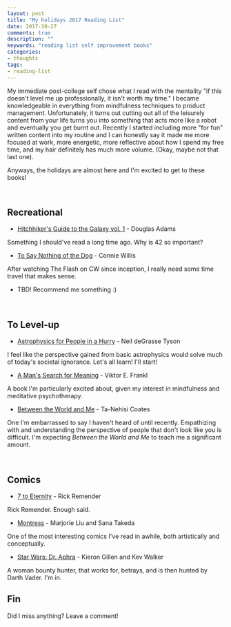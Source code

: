 ```yaml
---
layout: post
title: "My holidays 2017 Reading List"
date: 2017-10-27
comments: true
description: ""
keywords: "reading list self improvement books"
categories:
- thoughts
tags:
- reading-list
---
```


My immediate post-college self chose what I read with the mentality "if this doesn't level me up professionally, it isn't worth my time." I became knowledgeable in everything from mindfulness techniques to product management. Unfortunately, it turns out cutting out all of the leisurely content from your life turns you into something that acts more like a robot and eventually you get burnt out. Recently I started including more "for fun" written content into my routine and I can honestly say it made me more focused at work, more energetic, more reflective about how I spend my free time, and my hair definitely has much more volume. (Okay, maybe not that last one).

Anyways, the holidays are almost here and I'm excited to get to these books!

<br/>


## Recreational
- [Hitchhiker's Guide to the Galaxy vol. 1](https://www.amazon.com/Hitchhikers-Guide-Galaxy-Douglas-Adams/dp/0345391802/ref=sr_1_1?s=books&ie=UTF8&qid=1509136852&sr=1-1&keywords=Hitchhiker%27s+Guide+to+the+Galaxy) - Douglas Adams

Something I should've read a long time ago. Why is 42 so important?

- [To Say Nothing of the Dog](https://www.amazon.com/Say-Nothing-Dog-Connie-Willis/dp/0553575384/ref=sr_1_1?s=books&ie=UTF8&qid=1509136827&sr=1-1&keywords=To+Say+Nothing+of+the+Dog) - Connie Willis

After watching The Flash on CW since inception, I really need some time travel that makes sense.

- TBD! Recommend me something :)

<br/>

## To Level-up
- [Astrophysics for People in a Hurry](https://www.amazon.com/Astrophysics-People-Hurry-deGrasse-Tyson/dp/0393609391/ref=sr_1_1?s=books&ie=UTF8&qid=1509136813&sr=1-1&keywords=Astrophysics+for+People+in+a+Hurry) - Neil deGrasse Tyson

I feel like the perspective gained from basic astrophysics would solve much of today's societal ignorance. Let's all learn! I'll start!

- [A Man's Search for Meaning](https://www.amazon.com/Mans-Search-Meaning-Viktor-Frankl/dp/080701429X/ref=sr_1_1?s=books&ie=UTF8&qid=1509136796&sr=1-1&keywords=A+Man%27s+Search+for+Meaning) - Viktor E. Frankl

A book I'm particularly excited about, given my interest in mindfulness and meditative psychotherapy.

- [Between the World and Me](https://www.amazon.com/Between-World-Me-Ta-Nehisi-Coates/dp/0812993543/ref=sr_1_1?ie=UTF8&qid=1509136303&sr=8-1&keywords=between+the+world+and+me) - Ta-Nehisi Coates

One I'm embarrassed to say I haven't heard of until recently. Empathizing with and understanding the perspective of people that don't look like you is difficult. I'm expecting _Between the World and Me_ to teach me a significant amount.

<br/>

## Comics
- [7 to Eternity](https://www.amazon.com/Seven-Eternity-01-Rick-Remender/dp/1534300619/ref=sr_1_2?s=books&ie=UTF8&qid=1509136870&sr=1-2&keywords=7+to+eternity) - Rick Remender

Rick Remender. Enough said.

- [Montress](https://www.amazon.com/Monstress-1-Awakening-Marjorie-Liu/dp/1632157098/ref=sr_1_1?s=books&ie=UTF8&qid=1509136886&sr=1-1&keywords=monstress) - Marjorie Liu and Sana Takeda

One of the most interesting comics I've read in awhile, both artistically and conceptually.

- [Star Wars: Dr. Aphra](https://www.amazon.com/Star-Wars-Doctor-Aphra-Marvel/dp/1302906771/ref=sr_1_1?s=books&ie=UTF8&qid=1509136898&sr=1-1&keywords=dr.+aphra) - Kieron Gillen and Kev Walker

A woman bounty hunter, that works for, betrays, and is then hunted by Darth Vader. I'm in.


## Fin

Did I miss anything? Leave a comment!